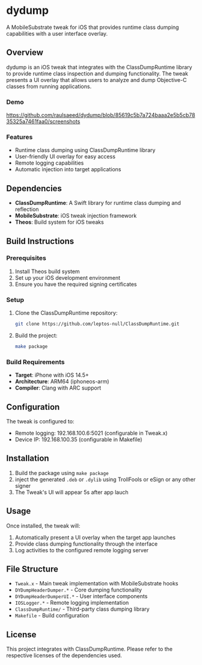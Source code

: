 # dydump

A MobileSubstrate tweak for iOS that provides runtime class dumping capabilities with a user interface overlay.

## Overview

dydump is an iOS tweak that integrates with the ClassDumpRuntime library to provide runtime class inspection and dumping functionality. The tweak presents a UI overlay that allows users to analyze and dump Objective-C classes from running applications.

### Demo

https://github.com/raulsaeed/dydump/blob/85619c5b7a724baaa2e5b5cb7835325a7461faa0/screenshots

### Features

- Runtime class dumping using ClassDumpRuntime library
- User-friendly UI overlay for easy access
- Remote logging capabilities
- Automatic injection into target applications

## Dependencies

- **ClassDumpRuntime**: A Swift library for runtime class dumping and reflection
- **MobileSubstrate**: iOS tweak injection framework
- **Theos**: Build system for iOS tweaks

## Build Instructions

### Prerequisites

1. Install Theos build system
2. Set up your iOS development environment
3. Ensure you have the required signing certificates

### Setup

1. Clone the ClassDumpRuntime repository:
   ```bash
   git clone https://github.com/leptos-null/ClassDumpRuntime.git
   ```

2. Build the project:
   ```bash
   make package
   ```

### Build Requirements

- **Target**: iPhone with iOS 14.5+
- **Architecture**: ARM64 (iphoneos-arm)
- **Compiler**: Clang with ARC support

## Configuration

The tweak is configured to:
- Remote logging: 192.168.100.6:5021 (configurable in Tweak.x)
- Device IP: 192.168.100.35 (configurable in Makefile)

## Installation

1. Build the package using `make package`
2. inject the generated `.deb` or `.dylib` using TrollFools or eSign or any other signer   
3. The Tweak's UI will appear 5s after app lauch 

## Usage

Once installed, the tweak will:
1. Automatically present a UI overlay when the target app launches
2. Provide class dumping functionality through the interface
3. Log activities to the configured remote logging server

## File Structure

- `Tweak.x` - Main tweak implementation with MobileSubstrate hooks
- `DYDumpHeaderDumper.*` - Core dumping functionality
- `DYDumpHeaderDumperUI.*` - User interface components
- `IOSLogger.*` - Remote logging implementation
- `ClassDumpRuntime/` - Third-party class dumping library
- `Makefile` - Build configuration

## License

This project integrates with ClassDumpRuntime. Please refer to the respective licenses of the dependencies used.